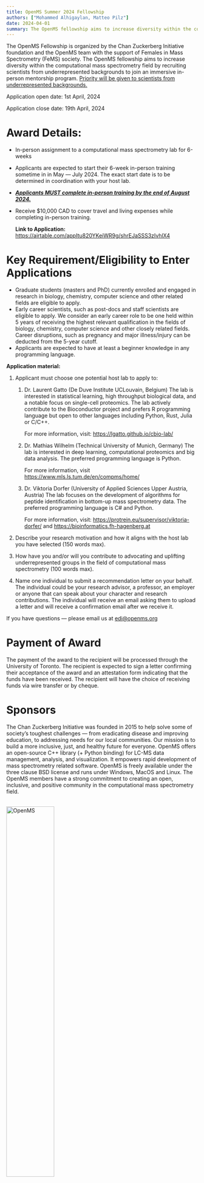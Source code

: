 ```yaml
---
title: OpenMS Summer 2024 Fellowship
authors: ["Mohammed Alhigaylan, Matteo Pilz"]
date: 2024-04-01
summary: The OpenMS fellowship aims to increase diversity within the computational mass spectrometry field by recruiting scientists from underrepresented backgrounds to join an immersive in-person mentorship program.
---
```


The OpenMS Fellowship is organized by the Chan Zuckerberg Initiative foundation and the
OpenMS team with the support of Females in Mass Spectrometry (FeMS) society. The
OpenMS fellowship aims to increase diversity within the computational mass spectrometry
field by recruiting scientists from underrepresented backgrounds to join an immersive in-
person mentorship program. <ins>Priority will be given to scientists from underrepresented
backgrounds.</ins>

Application open date: 1st April, 2024

Application close date: 19th April, 2024

# Award Details:
* In-person assignment to a computational mass spectrometry lab for 6-weeks
* Applicants are expected to start their 6-week in-person training sometime in in May — July 2024. The exact start date is to be determined in coordination with your host lab.
* <ins>**_Applicants MUST complete in-person training by the end of August 2024._**</ins>
* Receive $10,000 CAD to cover travel and living expenses while completing in-person
  training.
  
   **Link to Application:** https://airtable.com/appItu820YKeiWR9g/shrEJaSSS3zIvhlX4
  
# Key Requirement/Eligibility to Enter Applications
* Graduate students (masters and PhD) currently enrolled and engaged in research in biology,
  chemistry, computer science and other related fields are eligible to apply.
* Early career scientists, such as post-docs and staff scientists are eligible to apply. We
  consider an early career role to be one held within 5 years of receiving the highest relevant
  qualification in the fields of biology, chemistry, computer science and other closely related
  fields. Career disruptions, such as pregnancy and major illness/injury can be deducted from the
  5-year cutoff.
* Applicants are expected to have at least a beginner knowledge in any programming
  language.
  
**Application material:**
1. Applicant must choose one potential host lab to apply to:

   1. Dr. Laurent Gatto (De Duve Institute UCLouvain, Belgium)
   The lab is interested in statistical learning, high throughput biological data, and a notable focus
   on single-cell proteomics. The lab actively contribute to the Bioconductor project and prefers R
   programming language but open to other languages including Python, Rust, Julia or C/C++.
   
      For more information, visit: https://lgatto.github.io/cbio-lab/
   
   2. Dr. Mathias Wilhelm (Technical University of Munich, Germany)
   The lab is interested in deep learning, computational proteomics and big data analysis. The
   preferred programming language is Python.
      
      For more information, visit https://www.mls.ls.tum.de/en/compms/home/

   3. Dr. Viktoria Dorfer (University of Applied Sciences Upper Austria, Austria)
   The lab focuses on the development of algorithms for peptide identification in
   bottom-up mass spectrometry data. The preferred programming language is C#
   and Python.
   
      For more information, visit: https://protrein.eu/supervisor/viktoria-dorfer/ and https://bioinformatics.fh-hagenberg.at
2. Describe your research motivation and how it aligns with the host lab you have selected
   (150 words max).
3. How have you and/or will you contribute to advocating and uplifting underrepresented
   groups in the field of computational mass spectrometry (100 words max).
4. Name one individual to submit a recommendation letter on your behalf. The individual could
   be your research advisor, a professor, an employer or anyone that can speak about your
   character and research contributions. The individual will receive an email asking them to
   upload a letter and will receive a confirmation email after we receive it.

If you have questions — please email us at edi@openms.org

# Payment of Award
   The payment of the award to the recipient will be processed through the University of Toronto.
   The recipient is expected to sign a letter confirming their acceptance of the award and an
   attestation form indicating that the funds have been received. The recipient will have the choice
   of receiving funds via wire transfer or by cheque.

# Sponsors
   The Chan Zuckerberg Initiative was founded in 2015 to help solve some of society’s toughest
   challenges — from eradicating disease and improving education, to addressing needs for our
   local communities. Our mission is to build a more inclusive, just, and healthy future for
   everyone.
   OpenMS offers an open-source C++ library (+ Python binding) for LC-MS data management,
   analysis, and visualization. It empowers rapid development of mass spectrometry related
   software. OpenMS is freely available under the three clause BSD license and runs under
   Windows, MacOS and Linux. The OpenMS members have a strong commitment to creating an
   open, inclusive, and positive community in the computational mass spectrometry field.

<br>
 <div class="row">
  <div class="column">
    <img src="/images/logos/OpenMS.svg" alt="OpenMS" style="width:50%">
  </div>
  <div class="column">
    <img src="/images/logos/CZI.svg" alt="CZI" style="width:50%">
  </div>
</div> 

<br>

# Supporting Society
   Females in Mass Spectrometry (FeMS) is a community-led initiative to create a network of
   support for women in the field of mass spectrometry. Our goal is to bring together, encourage,
   empower and facilitate viability of women in mass spectrometry - and to create connectivity
   between all members of the mass spectrometry com![OpenMS.svg](..%2F..%2F..%2F..%2F..%2FDownloads%2FOpenMS.svg)munity.
   We strive to engage our entire community: women in mass spectrometry and their supporters -
   to hear and learn from all perspectives. As a global initiative FeMS support all related events
   where women working the MS field gather.